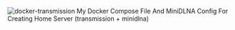 ![docker-transmission](https://github.com/unixlinuxgeek/logos/512x512/docker-transmission.png)
My Docker Compose File And MiniDLNA Config For Creating Home Server (transmission + minidlna)
